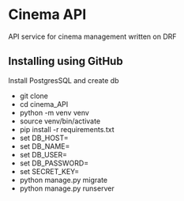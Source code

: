 # Cinema API

API service for cinema management written on DRF

## Installing using GitHub

Install PostgresSQL and create db

* git clone 
* cd cinema_API
* python -m venv venv
* source venv/bin/activate
* pip install -r requirements.txt
* set DB_HOST=<your db hostname>
* set DB_NAME=<your db name>
* set DB_USER=<your db username>
* set DB_PASSWORD=<your db user password>
* set SECRET_KEY=<your secret key>
* python manage.py migrate
* python manage.py runserver